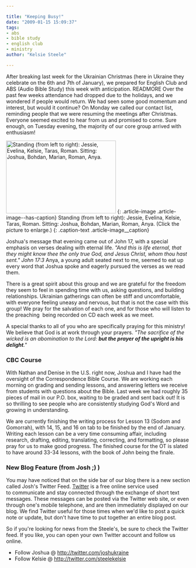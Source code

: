 ```yaml
---

title: "Keeping Busy!"
date: "2009-01-15 15:09:37"
tags:
- abs
- bible study
- english club
- ministry
author: "Kelsie Steele"

---
```


After breaking last week for the Ukrainian Christmas (here in Ukraine they celebrate on the 6th and 7th of January), we prepared for English Club and ABS (Audio Bible Study) this week with anticipation. READMORE Over the past few weeks attendance had dropped due to the holidays, and we wondered if people would return. We had seen some good momentum and interest, but would it continue? On Monday we called our contact list, reminding people that we were resuming the meetings after Christmas. Everyone seemed excited to hear from us and promised to come. Sure enough, on Tuesday evening, the majority of our core group arrived with enthusiasm!

<a href="//d21yo20tm8bmc2.cloudfront.net/2009/01/abs-jan13-20093.jpg"><img class="size-medium wp-image-283" title="abs-jan13-20093" src="//d21yo20tm8bmc2.cloudfront.net/2009/01/abs-jan13-20093-300x199.jpg" alt="Standing (from left to right): Jessie, Evelina, Kelsie, Taras, Roman. Sitting: Joshua, Bohdan, Marian, Roman, Anya." width="300" height="199" /></a>
{: .article-image .article-image--has-caption}
Standing (from left to right): Jessie, Evelina, Kelsie, Taras, Roman. Sitting: Joshua, Bohdan, Marian, Roman, Anya. (Click the picture to enlarge.)
{: .caption-text .article-image__caption}


Joshua's message that evening came out of John 17, with a special emphasis on verses dealing with eternal life. *"And this is life eternal, that they might know thee the only true God, and Jesus Christ, whom thou hast sent." John 17:3* Anya, a young adult seated next to me, seemed to eat up every word that Joshua spoke and eagerly pursued the verses as we read them.

There is a great spirit about this group and we are grateful for the freedom they seem to feel in spending time with us, asking questions, and building relationships. Ukrainian gatherings can often be stiff and uncomfortable, with everyone feeling uneasy and nervous, but that is not the case with this group! We pray for the salvation of each one, and for those who will listen to the preaching  being recorded on CD each week as we meet.

A special thanks to all of you who are specifically praying for this ministry! We believe that God is at work through your prayers. *"The sacrifice of the wicked is an abomination to the Lord: <strong>but the prayer of the upright is his delight</strong>."*

### CBC Course

With Nathan and Denise in the U.S. right now, Joshua and I have had the oversight of the Correspondence Bible Course. We are working each morning on grading and sending lessons, and answering letters we receive from students with questions about the Bible. Last week we had roughly 35 pieces of mail in our P.O. box, waiting to be graded and sent back out! It is so thrilling to see people who are consistently studying God's Word and growing in understanding.

We are currently finishing the writing process for Lesson 13 (Sodom and Gomorrah), with 14, 15, and 16 on tab to be finished by the end of January. Writing each lesson can be a very time consuming affair, including research, drafting, editing, translating, correcting, and formatting, so please pray for us to make good progress. The finished course for the OT is slated to have around 33-34 lessons, with the book of John being the finale.

### New Blog Feature (from Josh ;) )

You may have noticed that on the side bar of our blog there is a new section called Josh's Twitter Feed. <a title="Visit Twitter.com" href="http://twitter.com/" target="_blank">Twitter</a> is a free online service used to communicate and stay connected through the exchange of short text messages. These messages can be posted via the Twitter web site, or even through one's mobile telephone, and are then immediately displayed on our blog. We find Twitter useful for those times when we'd like to post a quick note or update, but don't have time to put together an entire blog post.

So if you're looking for news from the Steele's, be sure to check the Twitter feed. If you like, you can open your own Twitter account and follow us online.

* Follow Joshua @ <a href="http://twitter.com/joshukraine">http://twitter.com/joshukraine</a>
* Follow Kelsie @ <a href="http://twitter.com/steelekelsie">http://twitter.com/steelekelsie</a>
